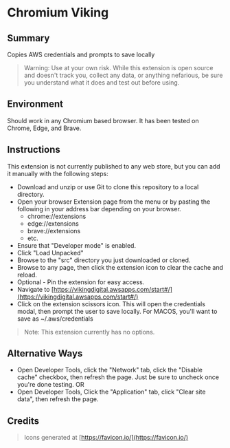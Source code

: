 # Chromium Viking

## Summary

Copies AWS credentials and prompts to save locally

> Warning: Use at your own risk. While this extension is open source and doesn't track you, collect any data, or anything nefarious, be sure you understand what it does and test out before using.

## Environment

Should work in any Chromium based browser. It has been tested on Chrome, Edge, and Brave.

## Instructions

This extension is not currently published to any web store, but you can add it manually with the following steps:

- Download and unzip or use Git to clone this repository to a local directory.
- Open your browser Extension page from the menu or by pasting the following in your address bar depending on your browser.
  - chrome://extensions
  - edge://extensions
  - brave://extensions
  - etc.
- Ensure that "Developer mode" is enabled.
- Click "Load Unpacked"
- Browse to the "src" directory you just downloaded or cloned.
- Browse to any page, then click the extension icon to clear the cache and reload.
- Optional - Pin the extension for easy access.
- Navigate to [https://vikingdigital.awsapps.com/start#/](https://vikingdigital.awsapps.com/start#/)
- Click on the extension scissors icon. This will open the credentials modal, then prompt the user to save locally. For MACOS, you'll want to save as ~/.aws/credentials

> Note: This extension currently has no options.

## Alternative Ways

- Open Developer Tools, click the "Network" tab, click the "Disable cache" checkbox, then refresh the page. Just be sure to uncheck once you're done testing.
  OR
- Open Developer Tools, Click the "Application" tab, click "Clear site data", then refresh the page.

## Credits

> Icons generated at [https://favicon.io/](https://favicon.io/)

